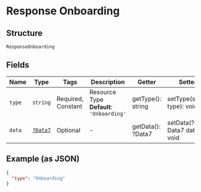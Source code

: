 
# Response Onboarding

## Structure

`ResponseOnboarding`

## Fields

| Name | Type | Tags | Description | Getter | Setter |
|  --- | --- | --- | --- | --- | --- |
| `type` | `string` | Required, Constant | Resource Type<br>**Default**: `'Onboarding'` | getType(): string | setType(string type): void |
| `data` | [`?Data7`](../../doc/models/data-7.md) | Optional | - | getData(): ?Data7 | setData(?Data7 data): void |

## Example (as JSON)

```json
{
  "type": "Onboarding"
}
```

